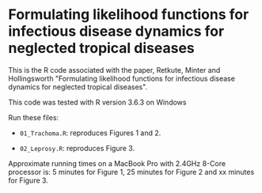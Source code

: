 # Formulating likelihood functions for infectious disease dynamics for neglected tropical diseases


This is the R code associated with the paper,  Retkute, Minter and Hollingsworth "Formulating likelihood functions for infectious disease dynamics for neglected tropical diseases".

This code was tested with R version 3.6.3 on Windows 

Run these files:

- `01_Trachoma.R`: reproduces Figures 1 and 2.

- `02_Leprosy.R`:  reproduces Figure 3.


Approximate running times on a MacBook Pro with 2.4GHz 8-Core processor is: 5 minutes for Figure 1, 25 minutes for Figure 2 and xx minutes for Figure 3.

